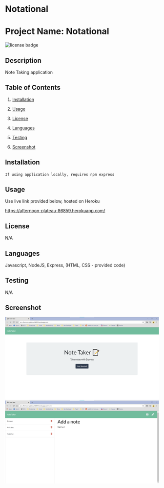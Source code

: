 # Notational

# Project Name: Notational

![license badge](https://img.shields.io/static/v1?label=license&message=none&color=blue)

## Description

Note Taking application

## Table of Contents

1. [Installation](#installation)

2. [Usage](#usage)

3. [License](#license)

4. [Languages](#languages)

5. [Testing](#testing)

6. [Screenshot](#screenshot)

## Installation

`If using application locally, requires npm express`

## Usage

Use live link provided below, hosted on Heroku

https://afternoon-plateau-86859.herokuapp.com/

## License

N/A

## Languages

Javascript, NodeJS, Express, (HTML, CSS - provided code)

## Testing

N/A

## Screenshot

<img src="./images/Screenshot hw_11-1.png">

<img src="./images/Screenshot hw_11-2.png">
